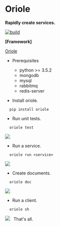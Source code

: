 # Oriole

**Rapidly create services.**

[![build](https://travis-ci.org/zhouxiaoxiang/oriole.png?branch=master)](https://travis-ci.org/zhouxiaoxiang/oriole)

**[Framework]**

[Oriole](https://github.com/zhouxiaoxiang/oriole)

- Prerequisites

  - python >= 3.5.2
  - mongodb
  - mysql
  - rabbitmq
  - redis-server
  
- Install oriole.

```
  pip install oriole
```

- Run unit tests.

```
  oriole test
```

![](https://github.com/zhouxiaoxiang/oriole/raw/master/docs/test.gif)

- Run a service. 

```
  oriole run <service>
```

![](https://github.com/zhouxiaoxiang/oriole/raw/master/docs/run.gif)

- Create documents. 

```
  oriole doc
```

![](https://github.com/zhouxiaoxiang/oriole/raw/master/docs/doc.gif)

- Run a client.

```
  oriole sh
```

![](https://github.com/zhouxiaoxiang/oriole/raw/master/docs/run.gif)
 
That's all.
